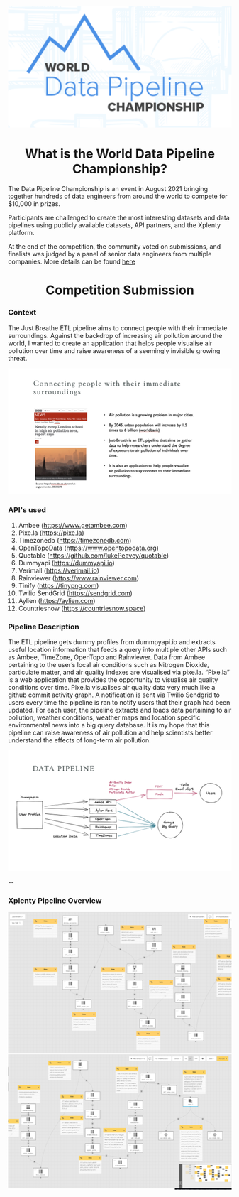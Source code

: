 
![xplenty](xplenty.png)

<center><h1>What is the World Data Pipeline Championship?</h1></center> 


The Data Pipeline Championship is an event in August 2021 bringing together hundreds of data engineers from around the world to compete for $10,000 in prizes.

Participants are challenged to create the most interesting datasets and data pipelines using publicly available datasets, API partners, and the Xplenty platform.

At the end of the competition, the community voted on submissions, and finalists was judged by a panel of senior data engineers from multiple companies. More details can be found [here](https://www.datapipelinewc.com)


<center><h1>Competition Submission</h1></center> 


### Context

The Just Breathe ETL pipeline aims to connect people with their immediate surroundings. Against the backdrop of increasing air pollution around the world, I wanted to create an application that helps people visualise air pollution over time and raise awareness of a seemingly invisible growing threat. 
 
![image](Context.png)


### API's used

1.	Ambee (https://www.getambee.com)
2.	Pixe.la (https://pixe.la)
3.	Timezonedb (https://timezonedb.com)
4.	OpenTopoData (https://www.opentopodata.org)
5.	Quotable (https://github.com/lukePeavey/quotable)
6.	Dummyapi (https://dummyapi.io)
7.	Verimail (https://verimail.io)
8.	Rainviewer (https://www.rainviewer.com)
9.	Tinify (https://tinypng.com)
10.	Twilio SendGrid (https://sendgrid.com)
11.	Aylien (https://aylien.com)
12.	Countriesnow (https://countriesnow.space)



### Pipeline Description

The ETL pipeline gets dummy profiles from dummpyapi.io and extracts useful location information that feeds a query into multiple other APIs such as Ambee, TimeZone, OpenTopo and Rainviewer. Data from Ambee pertaining to the user’s local air conditions such as Nitrogen Dioxide, particulate matter, and air quality indexes are visualised via pixe.la. “Pixe.la” is a web application that provides the opportunity to visualise air quality conditions over time. Pixe.la visualises air quality data very much like a github commit activity graph. A notification is sent via Twilio Sendgrid to users every time the pipeline is ran to notify users that their graph had been updated. For each user, the pipeline extracts and loads data pertaining to air pollution, weather conditions, weather maps and location specific environmental news into a big query database. It is my hope that this pipeline can raise awareness of air pollution and help scientists better understand the effects of long-term air pollution. 

![pipeline](pipeline.png)

--


### Xplenty Pipeline Overview
![highlvl1](high_level_1.png)
![highlvl2](high_level_2.png)